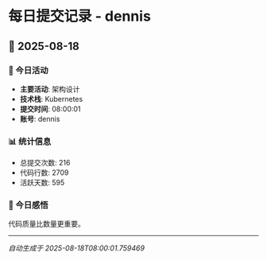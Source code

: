 # 每日提交记录 - dennis

## 📅 2025-08-18

### 🎯 今日活动
- **主要活动**: 架构设计
- **技术栈**: Kubernetes
- **提交时间**: 08:00:01
- **账号**: dennis

### 📊 统计信息
- 总提交次数: 216
- 代码行数: 2709
- 活跃天数: 595

### 💭 今日感悟
代码质量比数量更重要。

---
*自动生成于 2025-08-18T08:00:01.759469*
